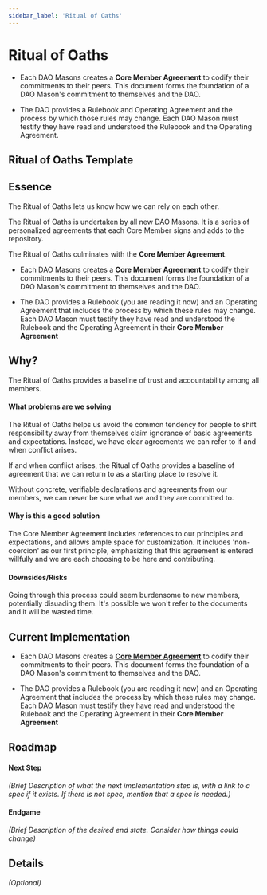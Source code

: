 ```yaml
---
sidebar_label: 'Ritual of Oaths'
---
```


# Ritual of Oaths

- Each DAO Masons creates a **Core Member Agreement** to codify their commitments to their peers. This document forms the foundation of a DAO Mason's commitment to themselves and the DAO.

- The DAO provides a Rulebook and Operating Agreement and the process by which those rules may change. Each DAO Mason must testify they have read and understood the Rulebook and the Operating Agreement.

## Ritual of Oaths Template

## Essence

The Ritual of Oaths lets us know how we can rely on each other.

The Ritual of Oaths is undertaken by all new DAO Masons. It is a series of personalized agreements that each Core Member signs and adds to the repository.

The Ritual of Oaths culminates with the **Core Member Agreement**.

- Each DAO Masons creates a **Core Member Agreement** to codify their commitments to their peers. This document forms the foundation of a DAO Mason's commitment to themselves and the DAO.

- The DAO provides a Rulebook (you are reading it now) and an Operating Agreement that includes the process by which these rules may change. Each DAO Mason must testify they have read and understood the Rulebook and the Operating Agreement in their **Core Member Agreement**

## Why?

The Ritual of Oaths provides a baseline of trust and accountability among all members.

#### What problems are we solving

The Ritual of Oaths helps us avoid the common tendency for people to shift responsibility away from themselves claim ignorance of basic agreements and expectations. Instead, we have clear agreements we can refer to if and when conflict arises.

If and when conflict arises, the Ritual of Oaths provides a baseline of agreement that we can return to as a starting place to resolve it.

Without concrete, verifiable declarations and agreements from our members, we can never be sure what we and they are committed to.

#### Why is this a good solution

The Core Member Agreement includes references to our principles and expectations, and allows ample space for customization. It includes 'non-coercion' as our first principle, emphasizing that this agreement is entered willfully and we are each choosing to be here and contributing.

#### Downsides/Risks

Going through this process could seem burdensome to new members, potentially disuading them.
It's possible we won't refer to the documents and it will be wasted time.

## Current Implementation

- Each DAO Masons creates a [**Core Member Agreement**](Templates/core-member-agreement) to codify their commitments to their peers. This document forms the foundation of a DAO Mason's commitment to themselves and the DAO.

- The DAO provides a Rulebook (you are reading it now) and an Operating Agreement that includes the process by which these rules may change. Each DAO Mason must testify they have read and understood the Rulebook and the Operating Agreement in their **Core Member Agreement**

## Roadmap

#### Next Step

_(Brief Description of what the next implementation step is, with a link to a spec if it exists. If there is not spec, mention that a spec is needed.)_

#### Endgame

_(Brief Description of the desired end state. Consider how things could change)_

## Details

_(Optional)_

